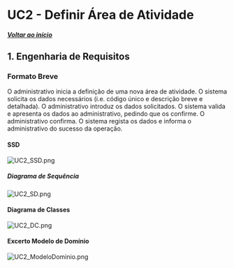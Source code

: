 # UC2 - Definir Área de Atividade

##### [Voltar ao início](https://github.com/pedro-miguez/upskill_java1_labprg_grupo3/blob/main/README.md)

## 1. Engenharia de Requisitos

### Formato Breve

O administrativo inicia a definição de uma nova área de atividade. O sistema solicita os dados
necessários (i.e. código único e descrição breve e detalhada). O administrativo introduz os
dados solicitados. O sistema valida e apresenta os dados ao administrativo, pedindo que os
confirme. O administrativo confirma. O sistema regista os dados e informa o administrativo
do sucesso da operação.

#### SSD

![UC2_SSD.png](E:\Documents\GitHub\upskill_java1_labprg_grupo3\Análise\UC2_Definir_Área_de_Actividade\UC2_SSD.png)

##### Diagrama de Sequência

![UC2_SD.png](E:\Documents\GitHub\upskill_java1_labprg_grupo3\Análise\UC2_Definir_Área_de_Actividade\UC2_SD.png)

#### Diagrama de Classes

![UC2_DC.png](E:\Documents\GitHub\upskill_java1_labprg_grupo3\Análise\UC2_Definir_Área_de_Actividade\UC2_DC.png)

#### Excerto Modelo de Domínio

![UC2_ModeloDominio.png](E:\Documents\GitHub\upskill_java1_labprg_grupo3\Análise\UC2_Definir_Área_de_Actividade\UC2_ModeloDominio.png)
